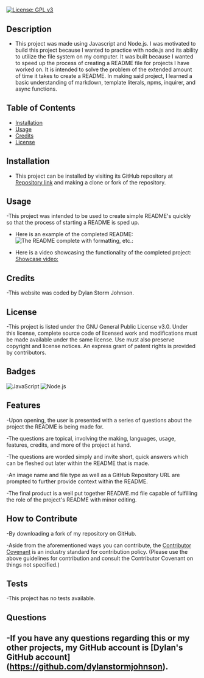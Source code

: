 
# <README-Generator>
[![License: GPL v3](https://img.shields.io/badge/License-GPLv3-blue.svg)](https://www.gnu.org/licenses/gpl-3.0)
## Description

- This project was made using Javascript and Node.js.  I was motivated to build this project because I wanted to practice with node.js and its ability to utilize the file system on my computer.  It was built because I wanted to speed up the process of creating a README file for projects I have worked on.  It is intended to solve the problem of the extended amount of time it takes to create a README.  In making said project, I learned a basic understanding of markdown, template literals, npms, inquirer, and async functions.

## Table of Contents

- [Installation](#installation)
- [Usage](#usage)
- [Credits](#credits)
- [License](#license)

## Installation

- This project can be installed by visiting its GitHub repository at [Repository link](https://github.com/dylanstormjohnson/README-Generator) and making a clone or fork of the repository.

## Usage

-This project was intended to be used to create simple README's quickly so that the process of starting a README is sped up.

- Here is an example of the completed README:
![The README complete with formatting, etc.:](./example/README_Image.png)

- Here is a video showcasing the functionality of the completed project:
[Showcase video:](https://drive.google.com/file/d/15p50V6SjGhFqTHvcMuiwrvaysX2yTMHm/view)

## Credits
-This website was coded by Dylan Storm Johnson.

## License

-This project is listed under the GNU General Public License v3.0.  Under this license, complete source code of licensed work and modifications must be made available under the same license.  Use must also preserve copyright and license notices.  An express grant of patent rights is provided by contributors.

## Badges

![JavaScript](https://img.shields.io/badge/-JavaScript-black?style=flat-square&logo=javascript) ![Node.js](https://img.shields.io/badge/-Node.js-black?style=flat-square&logo=node.js) 

## Features

-Upon opening, the user is presented with a series of questions about the project the README is being made for.

-The questions are topical, involving the making, languages, usage, features, credits, and more of the project at hand.

-The questions are worded simply and invite short, quick answers which can be fleshed out later within the README that is made.

-An image name and file type as well as a GitHub Repository URL are prompted to further provide context within the README.

-The final product is a well put together README.md file capable of fulfilling the role of the project's README with minor editing.

## How to Contribute

-By downloading a fork of my repository on GitHub.

-Aside from the aforementioned ways you can contribute, the [Contributor Covenant](https://www.contributor-covenant.org/) is an industry standard for contribution policy.  (Please use the above guidelines for contribution and consult the Contributor Covenant on things not specified.)

## Tests

-This project has no tests available.

## Questions

-If you have any questions regarding this or my other projects, my GitHub account is [Dylan's GitHub account] (https://github.com/dylanstormjohnson).
---